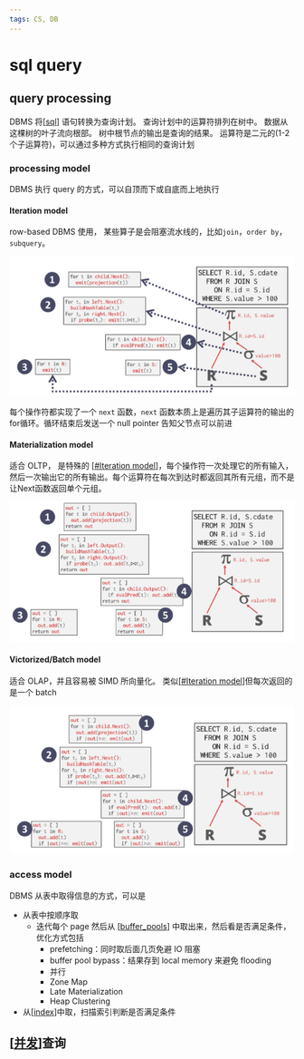 ```yaml
---
tags: CS, DB
---
```

# sql query

## query processing

DBMS 将[[sql]] 语句转换为查询计划。
查询计划中的运算符排列在树中。
数据从这棵树的叶子流向根部。
树中根节点的输出是查询的结果。
运算符是二元的(1-2个子运算符)，可以通过多种方式执行相同的查询计划

### processing model

DBMS 执行 query 的方式，可以自顶而下或自底而上地执行

#### Iteration model

row-based DBMS 使用，
某些算子是会阻塞流水线的，比如`join`，`order by`，`subquery`。

![迭代模型](../../attachments/2022-06-15-12-01-27.png)

每个操作符都实现了一个 `next` 函数，`next` 函数本质上是遍历其子运算符的输出的for循环。循环结束后发送一个 null pointer 告知父节点可以前进

#### Materialization model

适合 OLTP，
是特殊的 [[#Iteration model]]，每个操作符一次处理它的所有输入，然后一次输出它的所有输出。每个运算符在每次到达时都返回其所有元组，而不是让Next函数返回单个元组。

![物化模型](../../attachments/2022-06-15-14-07-32.png)

#### Victorized/Batch model

适合 OLAP，并且容易被 SIMD 所向量化。
类似[[#Iteration model]]但每次返回的是一个 batch

![向量化模型](../../attachments/2022-06-15-14-08-07.png)

### access model

DBMS 从表中取得信息的方式，可以是

- 从表中按顺序取
  - 迭代每个 page 然后从 [[buffer_pools]] 中取出来，然后看是否满足条件，优化方式包括
    - prefetching：同时取后面几页免避 IO 阻塞
    - buffer pool bypass：结果存到 local memory 来避免 flooding
    - 并行
    - Zone Map
    - Late Materialization
    - Heap Clustering
- 从[[index]]中取，扫描索引判断是否满足条件

## [[并发]]查询

[//begin]: # "Autogenerated link references for markdown compatibility"
[sql]: sql.md "mysql"
[#Iteration model]: sql执行.md "sql query"
[buffer_pools]: buffer_pools.md "buffer pools"
[index]: index.md "索引"
[并发]: ../csapp/并发.md "并发"
[//end]: # "Autogenerated link references"
